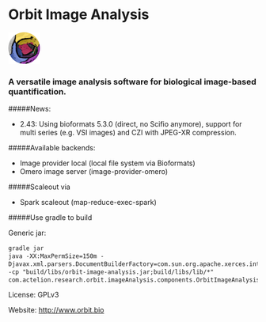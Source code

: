 # Orbit Image Analysis
![Orbit](src/main/resources/resource/orbit_round_64.png)

### A versatile image analysis software for biological image-based quantification.

#####News:
* 2.43: Using bioformats 5.3.0 (direct, no Scifio anymore), support for multi series (e.g. VSI images) and CZI with JPEG-XR compression.

#####Available backends:

* Image provider local (local file system via Bioformats)
* Omero image server (image-provider-omero)

#####Scaleout via

* Spark scaleout (map-reduce-exec-spark)

#####Use gradle to build

Generic jar:

    gradle jar
    java -XX:MaxPermSize=150m -Djavax.xml.parsers.DocumentBuilderFactory=com.sun.org.apache.xerces.internal.jaxp.DocumentBuilderFactoryImpl -cp "build/libs/orbit-image-analysis.jar;build/libs/lib/*" com.actelion.research.orbit.imageAnalysis.components.OrbitImageAnalysis

License: GPLv3

Website: http://www.orbit.bio
